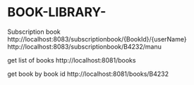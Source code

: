 # BOOK-LIBRARY-


Subscription book
http://localhost:8083/subscriptionbook/{BookId}/{userName}
http://localhost:8083/subscriptionbook/B4232/manu

get list of books
http://localhost:8081/books

get book by book id
http://localhost:8081/books/B4232
